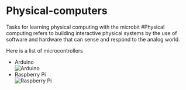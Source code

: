 # Physical-computers
Tasks for learning physical computing with the microbit
#Physical computing refers to building interactive physical systems by the use of software and hardware that can sense and respond to the analog world.

Here is a list of microcontrollers
*  Arduino <br>
![Arduino](https://cdn.sparkfun.com/assets/b/f/e/9/c/513824face395f6d3d000000.png)
* Raspberry Pi <br>
![Raspberry Pi](https://www.raspberrypi.org/app/uploads/2015/01/Pi2ModB1GB_-comp.jpeg)


